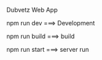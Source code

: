 Dubvetz Web App


npm run dev ===> Development 


npm run build ===> build

npm run start ===> server run
